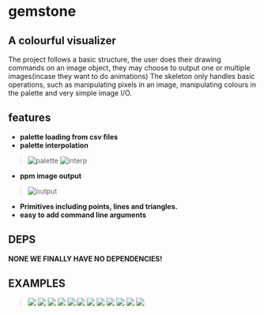 # gemstone
## A colourful visualizer 
The project follows a basic structure, the user does their drawing commands on an image object, they may choose to output one or multiple images(incase they want to do animations)
The skeleton only handles basic operations, such as manipulating pixels in an image, manipulating colours in the palette and very simple image I/O.

## features
- **palette loading from csv files**
- **palette interpolation**
> ![palette](assets/palette.png)
> ![interp](assets/interp.png)
- **ppm image output** 
> ![output](assets/output.png)
- **Primitives including points, lines and triangles.**
- **easy to add command line arguments**

## DEPS
**NONE WE FINALLY HAVE NO DEPENDENCIES!**

## EXAMPLES
> ![](assets/example1.gif)
> ![](assets/example2.gif)
> ![](assets/example3.png)
> ![](assets/example4.png)
> ![](assets/example5.png)
> ![](assets/blobs.png)
> ![](assets/fractal.png)
> ![](assets/mandelbrot.png)
> ![](assets/pastel.png)
> ![](assets/spiral.png)
> ![](assets/tree.png)
> ![](assets/triangleGrid.png)



